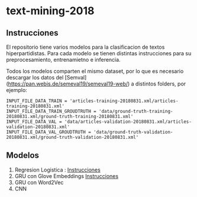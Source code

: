 # text-mining-2018

## Instrucciones

El repositorio tiene varios modelos para la clasificacion de textos hiperpartidistas. 
Para cada modelo se tienen distintas instrucciones para su preprocesamiento, entrenamietno e inferencia.

Todos los modelos comparten el mismo dataset, por lo que es necesario descargar los datos del [Semval]
(https://pan.webis.de/semeval19/semeval19-web/) a distintos folders, por ejemplo:
```
INPUT_FILE_DATA_TRAIN = 'articles-training-20180831.xml/articles-training-20180831.xml'
INPUT_FILE_DATA_TRAIN_GROUDTRUTH = 'data/ground-truth-training-20180831.xml/ground-truth-training-20180831.xml'
INPUT_FILE_DATA_VAL = 'data/articles-validation-20180831.xml/articles-validation-20180831.xml'
INPUT_FILE_DATA_VAL_GROUDTRUTH = 'data/ground-truth-validation-20180831.xml/ground-truth-validation-20180831.xml'
```
## Modelos
1. Regresion Logistica : [Instrucciones](LogReg.md)
2. GRU con Glove Embeddings [Instrucciones](GruGlove2.md)
3. GRU con Word2Vec
4. CNN
